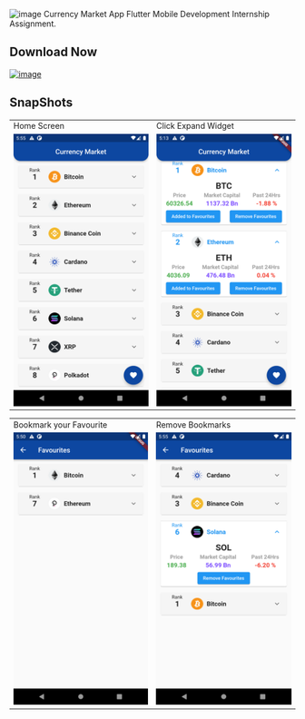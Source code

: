 
![image](https://user-images.githubusercontent.com/68506823/138594353-adb04818-8676-45da-8c8e-be90c5cb173d.png)
  Currency Market App
Flutter Mobile Development Internship Assignment. 

## Download Now
<a href="https://github.com/utgupta27/currency_market/releases/download/v1/Currency.Market.apk" target="_blank">![image](https://img.shields.io/badge/Android-3DDC84?style=for-the-badge&logo=android&logoColor=white)</a> 


    

## SnapShots
 <table>
  <tr>
    <td>Home Screen</td>
     <td>Click Expand Widget</td>
  </tr>
  <tr>
    <td><img src="https://github.com/utgupta27/currency_market/blob/master/res/Screenshot_1635078324.png" width=270 height=480></td>
    <td><img src="https://github.com/utgupta27/currency_market/blob/master/res/Screenshot_1635075782.png" width=270 height=480></td>
  </tr>
 </table>


<table>
  <tr>
    <td>Bookmark your Favourite</td>
     <td>Remove Bookmarks</td>
  </tr>
  <tr>
    <td><img src="https://github.com/utgupta27/currency_market/blob/master/res/Screenshot_1635078029.png" width=270 height=480></td>
    <td><img src="https://github.com/utgupta27/currency_market/blob/master/res/Screenshot_1635078355.png" width=270 height=480></td>
  </tr>
 </table>
 

 
